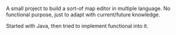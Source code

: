 A small project to build a sort-of map editor in multiple language.
No functional purpose, just to adapt with current/future knowledge.

Started with Java, then tried to implement functional into it.
